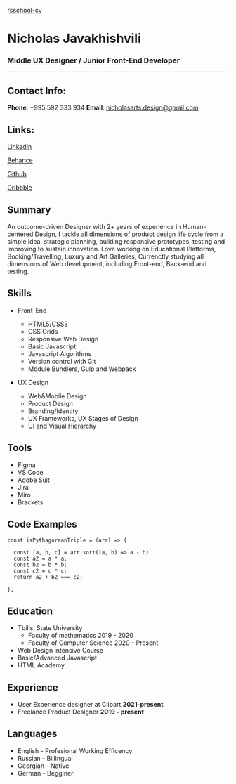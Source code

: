 [rsschool-cv](https://lathiel1066.github.io/rsschool-cv/cv)

# Nicholas Javakhishvili 
### Middle UX Designer / Junior Front-End Developer

************************************************************

## Contact Info:
**Phone**: +995 592 333 934
**Email**: nicholasarts.design@gmail.com

## Links:
[Linkedin](https://www.linkedin.com/in/nicholas-javakhishvili-a63a92218/)

[Behance](https://www.behance.net/nikolozjavakhi)

[Github](https://github.com/Lathiel1066)

[Dribbble](https://dribbble.com/Njorun)

## Summary
An outcome-driven Designer with 2+ years of experience in Human-centered Design, I tackle all dimensions of product design life cycle from a simple idea, strategic planning, building responsive prototypes, testing and improving to sustain innovation. Love working on Educational Platforms, Booking/Travelling, Luxury and Art Galleries, Currenctly studying all dimensions of Web development, including Front-end, Back-end and testing.


## Skills

* Front-End
  + HTML5/CSS3
  + CSS Grids
  + Responsive Web Design
  + Basic Javascript
  + Javascript Algorithms
  + Version control with Git
  + Module Bundlers, Gulp and Webpack
  
* UX Design
  + Web&Mobile Design
  + Product Design
  + Branding/Identity
  + UX Frameworks, UX Stages of Design
  + UI and Visual Hierarchy
  
## Tools 
* Figma
* VS Code
* Adobe Suit
* Jira
* Miro
* Brackets
  
## Code Examples

```
const isPythagoreanTriple = (arr) => {
  
  const [a, b, c] = arr.sort((a, b) => a - b)
  const a2 = a * a;
  const b2 = b * b;
  const c2 = c * c;
  return a2 + b2 === c2;
  
};
```
## Education
* Tbilisi State University
  + Faculty of mathematics 2019 - 2020
  + Faculty of Computer Science 2020 - Present
* Web Design intensive Course
* Basic/Advanced Javascript
* HTML Academy

## Experience
* User Experience designer at Clipart **2021-present**
* Freelance Product Designer **2019 - present**

## Languages
* English - Profesional Working Efficency
* Russian - Billingual
* Georgian - Native
* German - Begginer
